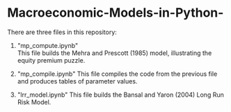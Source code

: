 # Macroeconomic-Models-in-Python-

There are three files in this repository: 

1. "mp_compute.ipynb"  
      This file builds the Mehra and Prescott (1985) model, illustrating the equity premium puzzle. 

2. "mp_compile.ipynb"
      This file compiles the code from the previous file and produces tables of parameter values.
      
3. "lrr_model.ipynb"
      This file builds the Bansal and Yaron (2004) Long Run Risk Model.

